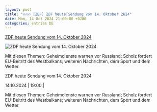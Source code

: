 ```yaml
---
layout: post
title: "🔥🔥🔥 [ZDF] ZDF heute Sendung vom 14. Oktober 2024"
date: Mon, 14 Oct 2024 21:00:00 +0200
categories: entries DE
---
```

[ZDF heute Sendung vom 14. Oktober 2024](https://www.zdf.de/nachrichten/heute-19-uhr/heute-19-uhr-vom-14-oktober-2024-102.html)

![ZDF heute Sendung vom 14. Oktober 2024](https://www.zdf.de/assets/logo-der-heute-nachrichten-102~1280x720?cb=1626710760664)

Mit diesen Themen: Geheimdienste warnen vor Russland; Scholz fordert EU-Beitritt des Westbalkans; weiteren Nachrichten, dem Sport und dem Wetter.

ZDF heute Sendung vom 14. Oktober 2024

14.10.2024 | 19:00 |

Mit diesen Themen: Geheimdienste warnen vor Russland; Scholz fordert EU-Beitritt des Westbalkans; weiteren Nachrichten, dem Sport und dem Wetter.

